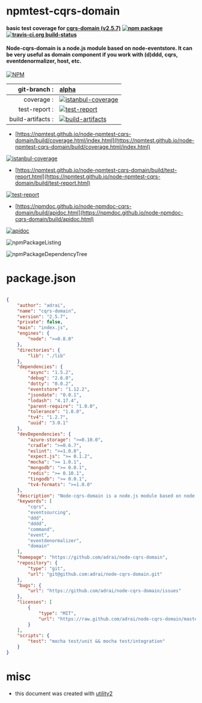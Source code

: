 # npmtest-cqrs-domain

#### basic test coverage for  [cqrs-domain (v2.5.7)](https://github.com/adrai/node-cqrs-domain)  [![npm package](https://img.shields.io/npm/v/npmtest-cqrs-domain.svg?style=flat-square)](https://www.npmjs.org/package/npmtest-cqrs-domain) [![travis-ci.org build-status](https://api.travis-ci.org/npmtest/node-npmtest-cqrs-domain.svg)](https://travis-ci.org/npmtest/node-npmtest-cqrs-domain)

#### Node-cqrs-domain is a node.js module based on node-eventstore. It can be very useful as domain component if you work with (d)ddd, cqrs, eventdenormalizer, host, etc.

[![NPM](https://nodei.co/npm/cqrs-domain.png?downloads=true&downloadRank=true&stars=true)](https://www.npmjs.com/package/cqrs-domain)

| git-branch : | [alpha](https://github.com/npmtest/node-npmtest-cqrs-domain/tree/alpha)|
|--:|:--|
| coverage : | [![istanbul-coverage](https://npmtest.github.io/node-npmtest-cqrs-domain/build/coverage.badge.svg)](https://npmtest.github.io/node-npmtest-cqrs-domain/build/coverage.html/index.html)|
| test-report : | [![test-report](https://npmtest.github.io/node-npmtest-cqrs-domain/build/test-report.badge.svg)](https://npmtest.github.io/node-npmtest-cqrs-domain/build/test-report.html)|
| build-artifacts : | [![build-artifacts](https://npmtest.github.io/node-npmtest-cqrs-domain/glyphicons_144_folder_open.png)](https://github.com/npmtest/node-npmtest-cqrs-domain/tree/gh-pages/build)|

- [https://npmtest.github.io/node-npmtest-cqrs-domain/build/coverage.html/index.html](https://npmtest.github.io/node-npmtest-cqrs-domain/build/coverage.html/index.html)

[![istanbul-coverage](https://npmtest.github.io/node-npmtest-cqrs-domain/build/screenCapture.buildCi.browser.%252Ftmp%252Fbuild%252Fcoverage.lib.html.png)](https://npmtest.github.io/node-npmtest-cqrs-domain/build/coverage.html/index.html)

- [https://npmtest.github.io/node-npmtest-cqrs-domain/build/test-report.html](https://npmtest.github.io/node-npmtest-cqrs-domain/build/test-report.html)

[![test-report](https://npmtest.github.io/node-npmtest-cqrs-domain/build/screenCapture.buildCi.browser.%252Ftmp%252Fbuild%252Ftest-report.html.png)](https://npmtest.github.io/node-npmtest-cqrs-domain/build/test-report.html)

- [https://npmdoc.github.io/node-npmdoc-cqrs-domain/build/apidoc.html](https://npmdoc.github.io/node-npmdoc-cqrs-domain/build/apidoc.html)

[![apidoc](https://npmdoc.github.io/node-npmdoc-cqrs-domain/build/screenCapture.buildCi.browser.%252Ftmp%252Fbuild%252Fapidoc.html.png)](https://npmdoc.github.io/node-npmdoc-cqrs-domain/build/apidoc.html)

![npmPackageListing](https://npmtest.github.io/node-npmtest-cqrs-domain/build/screenCapture.npmPackageListing.svg)

![npmPackageDependencyTree](https://npmtest.github.io/node-npmtest-cqrs-domain/build/screenCapture.npmPackageDependencyTree.svg)



# package.json

```json

{
    "author": "adrai",
    "name": "cqrs-domain",
    "version": "2.5.7",
    "private": false,
    "main": "index.js",
    "engines": {
        "node": ">=0.8.0"
    },
    "directories": {
        "lib": "./lib"
    },
    "dependencies": {
        "async": "1.5.2",
        "debug": "2.6.0",
        "dotty": "0.0.2",
        "eventstore": "1.12.2",
        "jsondate": "0.0.1",
        "lodash": "4.17.4",
        "parent-require": "1.0.0",
        "tolerance": "1.0.0",
        "tv4": "1.2.7",
        "uuid": "3.0.1"
    },
    "devDependencies": {
        "azure-storage": ">=0.10.0",
        "cradle": ">=0.6.7",
        "eslint": ">=1.0.0",
        "expect.js": ">= 0.1.2",
        "mocha": ">= 1.0.1",
        "mongodb": ">= 0.0.1",
        "redis": ">= 0.10.1",
        "tingodb": ">= 0.0.1",
        "tv4-formats": ">=1.0.0"
    },
    "description": "Node-cqrs-domain is a node.js module based on node-eventstore. It can be very useful as domain component if you work with (d)ddd, cqrs, eventdenormalizer, host, etc.",
    "keywords": [
        "cqrs",
        "eventsourcing",
        "ddd",
        "dddd",
        "command",
        "event",
        "eventdenormalizer",
        "domain"
    ],
    "homepage": "https://github.com/adrai/node-cqrs-domain",
    "repository": {
        "type": "git",
        "url": "git@github.com:adrai/node-cqrs-domain.git"
    },
    "bugs": {
        "url": "https://github.com/adrai/node-cqrs-domain/issues"
    },
    "licenses": [
        {
            "type": "MIT",
            "url": "https://raw.github.com/adrai/node-cqrs-domain/master/licence"
        }
    ],
    "scripts": {
        "test": "mocha test/unit && mocha test/integration"
    }
}
```



# misc
- this document was created with [utility2](https://github.com/kaizhu256/node-utility2)
